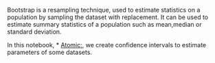 
Bootstrap is a resampling technique, used to estimate statistics on a population by sampling the dataset with replacement.
It can be used to estimate summary statistics of a population such as mean,median or standard deviation.

In this notebook, * [Atomic:](https://github.com/Jhansi-27/CE888/blob/main/Lab2/Lab2_bootstrap.ipynb), we create confidence intervals to estimate parameters of some datasets.

